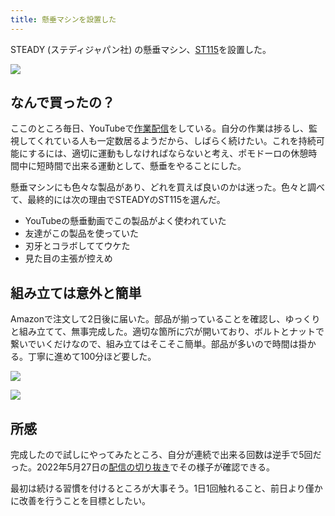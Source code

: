 ```yaml
---
title: 懸垂マシンを設置した
---
```

STEADY (ステディジャパン社) の懸垂マシン、[ST115](https://www.amazon.co.jp/dp/B09K3QQBKH)を設置した。

![](https://lh5.googleusercontent.com/dDygOPHyvQklQqoEP6Ds0W20oVQkSVszH0OIzgO00j3-mtX_oWr4EwCsf27JSPlZdTSX8C0YFZt_h5prKz813DBABI2WYVI8u4homRJJFpFZv_tjiKhUGJCwBXSIyFi-zxaCXBEMhF6N-G_JgOc4KCo3GXPiW35CrWlTRxvZHG6beJRsQSvSQIoX_QK8)

なんで買ったの？
--------

ここのところ毎日、YouTubeで[作業配信](https://www.youtube.com/c/r7kamura)をしている。自分の作業は捗るし、監視してくれている人も一定数居るようだから、しばらく続けたい。これを持続可能にするには、適切に運動もしなければならないと考え、ポモドーロの休憩時間中に短時間で出来る運動として、懸垂をやることにした。

懸垂マシンにも色々な製品があり、どれを買えば良いのかは迷った。色々と調べて、最終的には次の理由でSTEADYのST115を選んだ。

*   YouTubeの懸垂動画でこの製品がよく使われていた
*   友達がこの製品を使っていた
*   刃牙とコラボしててウケた
*   見た目の主張が控えめ

組み立ては意外と簡単
----------

Amazonで注文して2日後に届いた。部品が揃っていることを確認し、ゆっくりと組み立てて、無事完成した。適切な箇所に穴が開いており、ボルトとナットで繋いでいくだけなので、組み立てはそこそこ簡単。部品が多いので時間は掛かる。丁寧に進めて100分ほど要した。

![](https://lh6.googleusercontent.com/4hqEmrvjQ0HQlFg91sWkStK9FbDJmxdVbOmzVskIJhTVnXm1VFbYVyiuDsn1FX1DHOS3En-YA7TxzST--xiBpE6D6Ws73pWaFdu0v3JYwVXKhGG6gsol1Bck_0Dp_ndFtiLYDZGyql_A9YNJMY8QnIDTez-XsrS2eJdf0OctaT2lAnoM_AIN5dnKdY2w)

![](https://lh4.googleusercontent.com/70Iyf9ADFj2QvaqfOGdldfXcgypyXQCpXessyRO1rr5RIJNiWBrBQn_OO1NF9cis9wBdQ58VKBNvO2ubVUDtUgQYFkBxY8fpkX_f3opdGgTibgrY7UdrNorFe6hfxBus1x0SEGhMLDjex3qgimprs5jWEh6IE_1TE0H31X1hINZMWCYgeOwP67x52CM1)

所感
--

完成したので試しにやってみたところ、自分が連続で出来る回数は逆手で5回だった。2022年5月27日の[配信の切り抜き](https://www.youtube.com/clip/Ugkxy2NXpdlfZF0kT9s-MoCOrbB1wpWEryK9)でその様子が確認できる。

最初は続ける習慣を付けるところが大事そう。1日1回触れること、前日より僅かに改善を行うことを目標としたい。
